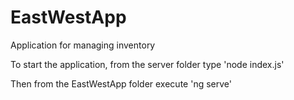 # EastWestApp
Application for managing inventory

To start the application, from the server folder type
'node index.js'

Then from the EastWestApp folder execute 'ng serve'

